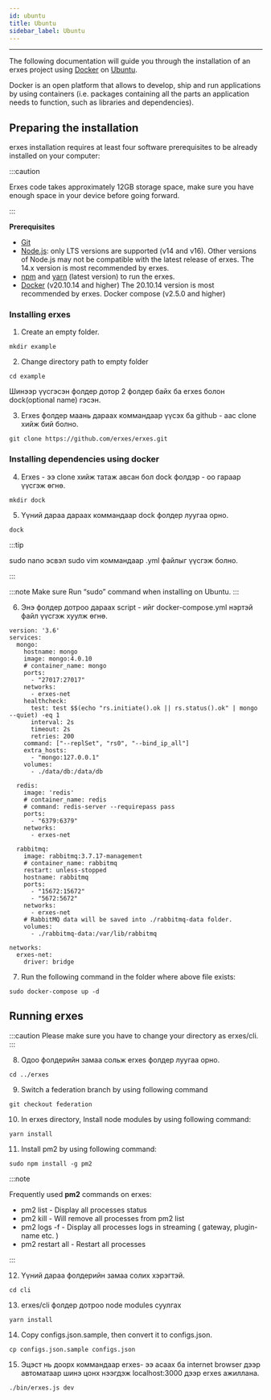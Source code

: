 ```yaml
---
id: ubuntu
title: Ubuntu
sidebar_label: Ubuntu
---
```

---

The following documentation will guide you through the installation of an erxes project using <a href="https://www.docker.com/" target="_blank">Docker</a> on <a href="https://ubuntu.com/" target="_blank">Ubuntu</a>.

Docker is an open platform that allows to develop, ship and run applications by using containers (i.e. packages containing all the parts an application needs to function, such as libraries and dependencies).

## Preparing the installation

erxes installation requires at least four software prerequisites to be already installed on your computer:

:::caution

Erxes code takes approximately 12GB storage space, make sure you have enough space in your device before going forward. 

:::

**Prerequisites**

- <a href="https://github.com/git-guides/install-git" target="_blank">Git</a>
- [Node.js](https://nodejs.org): only LTS versions are supported (v14 and v16). Other versions of Node.js may not be compatible with the latest release of erxes. The 14.x version is most recommended by erxes.
- [npm](https://docs.npmjs.com/cli/v6/commands/npm-install) and [yarn](https://classic.yarnpkg.com/lang/en/docs/install/#debian-stable)  (latest version) to run the erxes.
- <a href="https://www.digitalocean.com/community/tutorials/how-to-install-and-use-docker-on-ubuntu-20-04">Docker</a> (v20.10.14 and higher) The 20.10.14 version is most recommended by erxes. Docker compose (v2.5.0 and higher)



### Installing erxes

1. Create an empty folder.

```
mkdir example
```
2. Change directory path to empty folder

```
cd example
```

 Шинээр үүсгэсэн фолдер дотор 2 фолдер байх ба erxes болон dock(optional name) гэсэн.

3. Erxes фолдер маань дараах коммандаар үүсэх ба github - аас clone хийж бий болно.

```
git clone https://github.com/erxes/erxes.git
```

### Installing dependencies using docker

4. Erxes - ээ clone хийж татаж авсан бол dock фолдэр - оо гараар үүсгэж өгнө.

```
mkdir dock
```
5. Үүний дараа дараах коммандаар dock фолдер луугаа орно.

```
dock
```

:::tip

sudo nano эсвэл sudo vim коммандаар .yml файлыг үүсгэж болно.

:::

:::note
Make sure Run “sudo” command when installing on Ubuntu. 
:::

6. Энэ фолдер дотроо дараах script - ийг docker-compose.yml нэртэй файл үүсгэж хуулж өгнө.

```
version: '3.6'
services:
  mongo:
    hostname: mongo
    image: mongo:4.0.10
    # container_name: mongo
    ports:
      - "27017:27017"
    networks:
      - erxes-net
    healthcheck:
      test: test $$(echo "rs.initiate().ok || rs.status().ok" | mongo --quiet) -eq 1
      interval: 2s
      timeout: 2s
      retries: 200
    command: ["--replSet", "rs0", "--bind_ip_all"]
    extra_hosts:
      - "mongo:127.0.0.1"
    volumes:
      - ./data/db:/data/db

  redis:
    image: 'redis'
    # container_name: redis
    # command: redis-server --requirepass pass
    ports:
      - "6379:6379"
    networks:
      - erxes-net

  rabbitmq:
    image: rabbitmq:3.7.17-management
    # container_name: rabbitmq
    restart: unless-stopped
    hostname: rabbitmq
    ports:
      - "15672:15672"
      - "5672:5672"
    networks:
      - erxes-net
    # RabbitMQ data will be saved into ./rabbitmq-data folder.
    volumes:
      - ./rabbitmq-data:/var/lib/rabbitmq

networks:
  erxes-net:
    driver: bridge

```

7. Run the following command in the folder where above file exists:

``` 
sudo docker-compose up -d 
```

## Running erxes

:::caution
Please make sure you have to change your directory as erxes/cli. 
:::

8. Одоо фолдерийн замаа сольж erxes фолдер луугаа орно.

```
cd ../erxes
```

9. Switch a federation branch by using following command

```
git checkout federation
```

10. In erxes directory, Install node modules by using following command:

```
yarn install
```

11. Install pm2 by using following command:

```
sudo npm install -g pm2
```

:::note

Frequently used **pm2** commands on erxes:

- pm2 list - Display all processes status
- pm2 kill - Will remove all processes from pm2 list
- pm2 logs -f - Display all processes logs in streaming ( gateway, plugin-name etc. )
- pm2 restart all - Restart all processes


:::

12. Үүний дараа фолдерийн замаа солих хэрэгтэй.

```
cd cli
```

13. erxes/cli фолдер дотроо node modules суулгах

```
yarn install
```

14. Copy configs.json.sample, then convert it to configs.json.

```
cp configs.json.sample configs.json
```

15. Эцэст нь доорх коммандаар erxes- ээ асаах ба internet browser дээр автоматаар шинэ цонх нээгдэж localhost:3000 дээр  erxes ажиллана.

```
./bin/erxes.js dev
```

